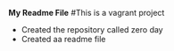 **My Readme File**
#This is a vagrant project
* Created the repository called zero day
* Created aa readme file
